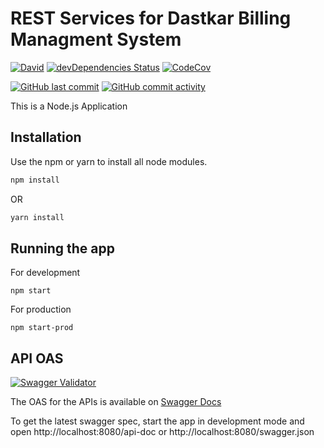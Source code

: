# REST Services for Dastkar Billing Managment System

[![David](https://david-dm.org/ayansasmal/sandboxNode.svg)](https://david-dm.org/ayansasmal/sandboxNode)
[![devDependencies Status](https://david-dm.org/ayansasmal/sandboxNode/dev-status.svg)](https://david-dm.org/ayansasmal/sandboxNode?type=dev)
[![CodeCov](https://codecov.io/gh/ayansasmal/sandboxNode/branch/master/graph/badge.svg)](https://codecov.io/gh/ayansasmal/sandboxNode)

[![GitHub last commit](https://img.shields.io/github/last-commit/ayansasmal/sandboxNode/master?style=flat)](https://github.com/ayansasmal/sandboxNode/commits/master)
[![GitHub commit activity](https://img.shields.io/github/commit-activity/w/ayansasmal/sandboxNode)](https://github.com/ayansasmal/sandboxNode/commits/master)

This is a Node.js Application

## Installation

Use the npm or yarn to install all node modules.

```bash
npm install
```
OR
```bash
yarn install
```

## Running the app

For development
```
npm start
```
For production
```
npm start-prod
```

## API OAS 
[![Swagger Validator](https://img.shields.io/swagger/valid/3.0?specUrl=https%3A%2F%2Fraw.githubusercontent.com%2Fayansasmal%2FsandboxNode%2Fmaster%2Fswagger.json)](https://raw.githubusercontent.com/ayansasmal/sandboxNode/master/swagger.json)

The OAS for the APIs is available on [Swagger Docs](https://raw.githubusercontent.com/ayansasmal/sandboxNode/master/swagger.json)

To get the latest swagger spec, start the app in development mode and open http://localhost:8080/api-doc or http://localhost:8080/swagger.json
